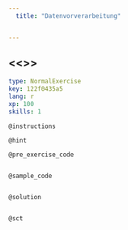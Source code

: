 ```yaml
---
  title: "Datenvorverarbeitung"


---
```

## <<<New Exercise>>>

```yaml
type: NormalExercise
key: 122f0435a5
lang: r
xp: 100
skills: 1
```


`@instructions`

`@hint`

`@pre_exercise_code`
```{r}

```

`@sample_code`
```{r}

```

`@solution`
```{r}

```

`@sct`
```{r}

```
